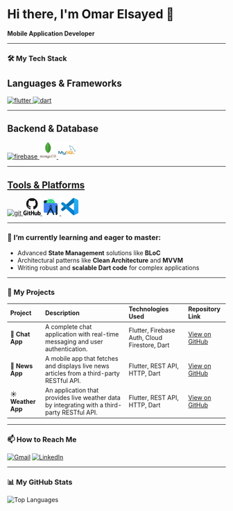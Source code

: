# Hi there, I'm Omar Elsayed 👋
**Mobile Application Developer**

---
### 🛠️ My Tech Stack

## Languages & Frameworks

<a href="https://flutter.dev" target="_blank" rel="noreferrer"> <img src="https://www.vectorlogo.zone/logos/flutterio/flutterio-icon.svg" alt="flutter" width="40" height="40"/> </a>
<a href="https://dart.dev" target="_blank" rel="noreferrer"> <img src="https://www.vectorlogo.zone/logos/dartlang/dartlang-icon.svg" alt="dart" width="40" height="40"/> </a>

---

## Backend & Database

<a href="https://firebase.google.com/" target="_blank" rel="noreferrer"> <img src="https://www.vectorlogo.zone/logos/firebase/firebase-icon.svg" alt="firebase" width="40" height="40" /> </a>
<a href="https://www.mongodb.com/" target="_blank" rel="noreferrer"> <img src="https://raw.githubusercontent.com/devicons/devicon/master/icons/mongodb/mongodb-original-wordmark.svg" alt="mongodb" width="40" height="40"/> </a> 
<a href="https://www.mysql.com/" target="_blank" rel="noreferrer"> <img src="https://raw.githubusercontent.com/devicons/devicon/master/icons/mysql/mysql-original-wordmark.svg" alt="mysql" width="40" height="40"/>

---

## Tools & Platforms

<a href="https://git-scm.com/" target="_blank" rel="noreferrer"> <img src="https://www.vectorlogo.zone/logos/git-scm/git-scm-icon.svg" alt="git" width="40" height="40"/> </a>
<a href="https://github.com/" target="_blank" rel="noreferrer"> <img src="https://raw.githubusercontent.com/devicons/devicon/master/icons/github/github-original-wordmark.svg" alt="github" width="40" height="40"/> </a>
<a href="https://developer.android.com/studio" target="_blank" rel="noreferrer"> <img src="https://raw.githubusercontent.com/devicons/devicon/master/icons/androidstudio/androidstudio-original.svg" alt="android studio" width="40" height="40"/> </a>
<a href="https://code.visualstudio.com/" target="_blank" rel="noreferrer"> <img src="https://raw.githubusercontent.com/devicons/devicon/master/icons/vscode/vscode-original.svg" alt="vscode" width="40" height="40"/> </a>

---

### 🌱 I’m currently learning and eager to master:

* Advanced **State Management** solutions like **BLoC**
* Architectural patterns like **Clean Architecture** and **MVVM**
* Writing robust and **scalable Dart code** for complex applications

---

### 🚀 My Projects

| Project | Description | Technologies Used | Repository Link |
| :--- | :--- | :--- | :--- |
| **💬 Chat App** | A complete chat application with real-time messaging and user authentication. | Flutter, Firebase Auth, Cloud Firestore, Dart | [View on GitHub]([link-to-repo]) |
| **📰 News App** | A mobile app that fetches and displays live news articles from a third-party RESTful API. | Flutter, REST API, HTTP, Dart | [View on GitHub](https://github.com/omaras101/news_app) |
| **☀️ Weather App** | An application that provides live weather data by integrating with a third-party RESTful API. | Flutter, REST API, HTTP, Dart | [View on GitHub]([link-to-repo]) |

---

### 📫 How to Reach Me

<a href="mailto:omaras9474@gmail.com"><img src="https://img.shields.io/badge/Gmail-D14836?style=for-the-badge&logo=gmail&logoColor=white" alt="Gmail"/></a>
<a href="https://linkedin.com/in/[your-linkedin-username]"><img src="https://img.shields.io/badge/LinkedIn-0077B5?style=for-the-badge&logo=linkedin&logoColor=white" alt="LinkedIn"/></a>

---

### 📊 My GitHub Stats

<!-- <img src="https://github-readme-stats.vercel.app/api?username=omaras101&show_icons=true&theme=radical&hide_border=true&count_private=true" alt="Omar's GitHub Stats" /> -->
<img src="https://github-readme-stats.vercel.app/api/top-langs/?username=omaras101&layout=compact&theme=radical&hide_border=true" alt="Top Languages" />
